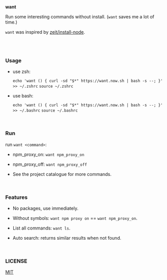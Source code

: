 **want**

Run some interesting commands without install. (`want` saves me a lot of time.)

`want` was inspired by [zeit/install-node](https://github.com/zeit/install-node).


<br/>
<br/>

### Usage

- use zsh: 

    `echo 'want () { curl -sd "$*" https://want.now.sh | bash -s --; }' >> ~/.zshrc`
    `source ~/.zshrc`

- use bash:

    `echo 'want () { curl -sd "$*" https://want.now.sh | bash -s --; }' >> ~/.bashrc`
    `source ~/.bashrc`

<br/>

### Run

run `want <command>`:

- npm_proxy_on: `want npm_proxy_on`

- npm_proxy_off: `want npm_proxy_off`

- See the project catalogue for more commands.

<br/>

### Features

 - No packages, use immediately.

 - Without symbols: `want npm proxy on` == `want npm_proxy_on`.
 
 - List all commands: `want ls`.
 
 - Auto search: returns similar results when not found.
 
<br/>


### LICENSE
[MIT](LICENSE)
